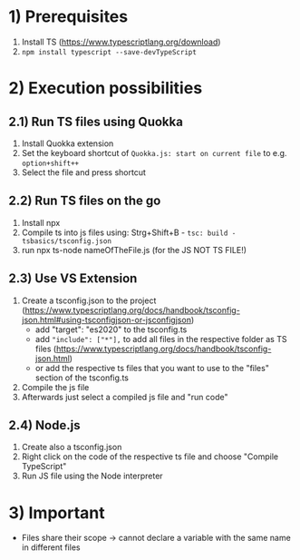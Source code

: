# 1) Prerequisites

1. Install TS (https://www.typescriptlang.org/download)
2. `npm install typescript --save-devTypeScript`

# 2) Execution possibilities
## 2.1) Run TS files using Quokka
1. Install Quokka extension
2. Set the keyboard shortcut of `Quokka.js: start on current file` to e.g. `option+shift++`
3. Select the file and press shortcut

## 2.2) Run TS files on the go

1. Install npx
2. Compile ts into js files using: Strg+Shift+B - `tsc: build -tsbasics/tsconfig.json`
3. run npx ts-node nameOfTheFile.js (for the JS NOT TS FILE!)

## 2.3) Use VS Extension

1. Create a tsconfig.json to the project (https://www.typescriptlang.org/docs/handbook/tsconfig-json.html#using-tsconfigjson-or-jsconfigjson)
   - add "target": "es2020" to the tsconfig.ts
   - add `"include": ["*"],` to add all files in the respective folder as TS files (https://www.typescriptlang.org/docs/handbook/tsconfig-json.html)
   - or add the respective ts files that you want to use to the "files" section of the tsconfig.ts
2. Compile the js file
3. Afterwards just select a compiled js file and "run code"

## 2.4) Node.js

1. Create also a tsconfig.json
2. Right click on the code of the respective ts file and choose "Compile TypeScript"
3. Run JS file using the Node interpreter

# 3) Important

- Files share their scope
  -> cannot declare a variable with the same name in different files
